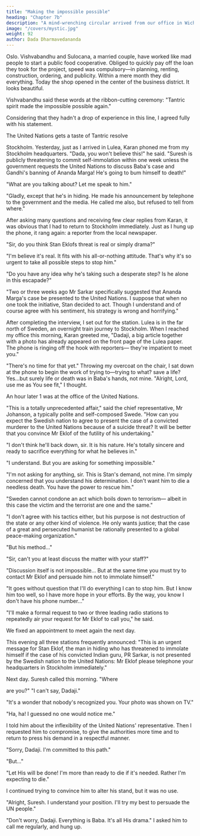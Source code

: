 ```yaml
---
title: "Making the impossible possible"
heading: "Chapter 7b"
description: "A mind-wrenching circular arrived from our office in Wichita. Baba is in jail in India"
image: "/covers/mystic.jpg"
weight: 92
author: Dada Dharmavedananda
---
```



Oslo. Vishvabandhu and Sulocana, a married couple, have worked like mad people to start a public food cooperative. Obliged to quickly pay off the loan they took for the project, speed was compulsory—in planning, renting, construction, ordering, and publicity. Within a mere month they did everything. 
Today the shop opened in the center of the business district. It looks beautiful. 

Vishvabandhu said these words at the ribbon-cutting ceremony: "Tantric 
spirit made the impossible possible again." 

Considering that they hadn't a drop of experience in this line, I agreed fully 
with his statement. 

The United Nations gets a taste of Tantric resolve 

Stockholm. Yesterday, just as I arrived in Lulea, Karan phoned me from 
my Stockholm headquarters. "Dada, you won't believe this!" he said. "Suresh is 
publicly threatening to commit self-immolation within one week unless the 
government requests the United Nations to discuss Baba's case and Gandhi's 
banning of Ananda Marga! He's going to bum himself to death!" 

"What are you talking about? Let me speak to him." 

"Gladly, except that he's in hiding. He made his announcement by 
telephone to the government and the media. He called me also, but refused to 
tell from where." 

After asking many questions and receiving few clear replies from Karan, it 
was obvious that I had to return to Stockholm immediately. Just as I hung up 
the phone, it rang again: a reporter from the local newspaper. 

"Sir, do you think Stan Eklofs threat is real or simply drama?" 

"I'm believe it's real. It fits with his all-or-nothing attitude. That's why it's 
so urgent to take all possible steps to stop him." 

"Do you have any idea why he's taking such a desperate step? Is he alone 
in this escapade?" 

"Two or three weeks ago Mr Sarkar specifically suggested that Ananda 
Marga's case be presented to the United Nations. I suppose that when no one 
took the initiative, Stan decided to act. Though I understand and of course 
agree with his sentiment, his strategy is wrong and horrifying." 



After completing the interview, I set out for the station. Lulea is in the far 
north of Sweden, an overnight train journey to Stockholm. When I reached my 
office this morning, Karan greeted me, "Dadaji, a big article together with a 
photo has already appeared on the front page of the Lulea paper. The phone is 
ringing off the hook with reporters— they're impatient to meet you." 

"There's no time for that yet." Throwing my overcoat on the chair, I sat 
down at the phone to begin the work of trying to—trying to what? save a life? 
Yes...but surely life or death was in Baba's hands, not mine. "Alright, Lord, use 
me as You see fit," I thought. 

An hour later 1 was at the office of the United Nations. 

"This is a totally unprecedented affair," said the chief representative, Mr 
Johanson, a typically polite and self-composed Swede. "How can you expect 
the Swedish nation to agree to present the case of a convicted murderer to the 
United Nations because of a suicide threat? It will be better that you convince 
Mr Eklof of the futility of his undertaking." 

"I don't think he'll back down, sir. It is his nature. He's totally sincere and 
ready to sacrifice everything for what he believes in." 

"I understand. But you are asking for something impossible." 

"I'm not asking for anything, sir. This is Stan's demand, not mine. I'm 
simply concerned that you understand his determination. I don't want him to die 
a needless death. You have the power to rescue him." 

"Sweden cannot condone an act which boils down to terrorism— albeit in 
this case the victim and the terrorist are one and the same." 

"I don't agree with his tactics either, but his purpose is not destruction of 
the state or any other kind of violence. He only wants justice; that the case of a 
great and persecuted humanist be rationally presented to a global peace-making 
organization." 

"But his method..." 

"Sir, can't you at least discuss the matter with your staff?" 

"Discussion itself is not impossible... But at the same time you must try to 
contact Mr Eklof and persuade him not to immolate himself." 

"It goes without question that I'll do everything I can to stop him. But I 
know him too well, so I have more hope in your efforts. By the way, you know 
I don't have his phone number..." 

"I'll make a formal request to two or three leading radio stations to 
repeatedly air your request for Mr Eklof to call you," he said. 


We fixed an appointment to meet again the next day. 


This evening all three stations frequently announced: "This is an urgent 
message for Stan Eklof, the man in hiding who has threatened to immolate 
himself if the case of his convicted Indian guru, PR Sarkar, is not presented by 
the Swedish nation to the United Nations: Mr Eklof please telephone your 
headquarters in Stockholm immediately." 

Next day. Suresh called this morning. "Where 

are you?" "I can't say, Dadaji." 

"It's a wonder that nobody's recognized you. Your photo was shown on 
TV." 

"Ha, ha! I guessed no one would notice me." 

I told him about the inflexibility of the United Nations' representative. 
Then I requested him to compromise, to give the authorities more time and to 
return to press his demand in a respectful manner. 

"Sorry, Dadaji. I'm committed to this path." 

"But..." 

"Let His will be done! I'm more than ready to die if it's needed. Rather I'm 
expecting to die." 

I continued trying to convince him to alter his stand, but it was no use. 

"Alright, Suresh. I understand your position. I'll try my best to persuade the 
UN people." 

"Don't worry, Dadaji. Everything is Baba. It's all His drama." I asked him to call me regularly, and hung up. 


